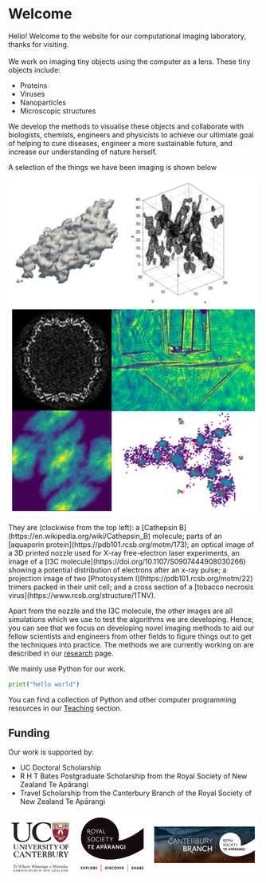 # Welcome

Hello! Welcome to the website for our computational imaging laboratory, thanks for visiting.
<br>
<br>
We work on imaging tiny objects using the computer as a lens. These tiny objects include:
* Proteins
* Viruses
* Nanoparticles
* Microscopic structures

We develop the methods to visualise these objects and collaborate with biologists, chemists, engineers and physicists to achieve our ultimiate goal of helping to cure diseases, engineer a more sustainable future, and increase our understanding of nature herself.

A selection of the things we have been imaging is shown below
<p align="center">
  <img src="figs/index_0.png" width="550" />
</p>
They are (clockwise from the top left): a [Cathepsin B](https://en.wikipedia.org/wiki/Cathepsin_B) molecule; parts of an [aquaporin protein](https://pdb101.rcsb.org/motm/173); an optical image of a 3D printed nozzle used for X-ray free-electron laser experiments, an image of a [I3C molecule](https://doi.org/10.1107/S0907444908030266) showing a potential distribution of electrons after an x-ray pulse; a projection image of two [Photosystem I](https://pdb101.rcsb.org/motm/22) trimers packed in their unit cell; and a cross section of a [tobacco necrosis virus](https://www.rcsb.org/structure/1TNV).

Apart from the nozzle and the I3C molecule, the other images are all simulations which we use to test the algorithms we are developing. Hence, you can see that we focus on developing novel imaging methods to aid our fellow scientists and engineers from other fields to figure things out to get the techniques into practice. The methods we are currently working on are described in our [research](research.md) page.

We mainly use Python for our work.
```python
print("hello world")
```
You can find a collection of Python and other computer programming resources in our [Teaching](teaching.md) section.



## Funding 
Our work is supported by:
* UC Doctoral Scholarship
* R H T Bates Postgraduate Scholarship from the Royal Society of New Zealand Te Apārangi
* Travel Scholarship from the Canterbury Branch of the Royal Society of New Zealand Te Apārangi

<p align="center">
<img align="center" src="figs/funding.png" width="600">
</p>

